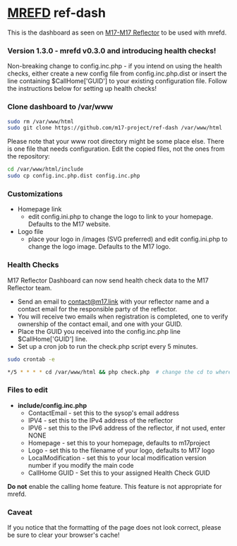 # [MREFD](https://github.com/n7tae/mrefd) ref-dash

This is the dashboard as seen on [M17-M17 Reflector](https://ref.m17.link) to be used with mrefd.

### Version 1.3.0 - mrefd v0.3.0 and introducing health checks!

Non-breaking change to config.inc.php - if you intend on using the health checks, either create a new config file from config.inc.php.dist or insert the line containing $CallHome['GUID'] to your existing configuration file. Follow the instructions below for setting up health checks!

### Clone dashboard to /var/www

```bash
sudo rm /var/www/html
sudo git clone https://github.com/m17-project/ref-dash /var/www/html     # or where ever your system www root is located
```

Please note that your www root directory might be some place else. There is one file that needs configuration. Edit the copied files, not the ones from the repository:

```bash
cd /var/www/html/include
sudo cp config.inc.php.dist config.inc.php
```

### Customizations
- Homepage link
  - edit config.ini.php to change the logo to link to your homepage. Defaults to the M17 website.
- Logo file
  - place your logo in /images (SVG preferred) and edit config.ini.php to change the logo image. Defaults to the M17 logo.

### Health Checks
M17 Reflector Dashboard can now send health check data to the M17 Reflector team.
- Send an email to contact@m17.link with your reflector name and a contact email for the responsible party of the reflector.
- You will receive two emails when registration is completed, one to verify ownership of the contact email, and one with your GUID.
- Place the GUID you received into the config.inc.php line $CallHome['GUID'] line.
- Set up a cron job to run the check.php script every 5 minutes.
```bash
sudo crontab -e

*/5 * * * * cd /var/www/html && php check.php  # change the cd to wherever your system www root is located
```

### Files to edit
- **include/config.inc.php** 
  - ContactEmail - set this to the sysop's email address
  - IPV4 - set this to the IPv4 address of the reflector
  - IPV6 - set this to the IPv6 address of the reflector, if not used, enter NONE
  - Homepage - set this to your homepage, defaults to m17project
  - Logo - set this to the filename of your logo, defaults to M17 logo
  - LocalModification - set this to your local modification version number if you modify the main code
  - CallHome GUID - Set this to your assigned Health Check GUID

**Do not** enable the calling home feature. This feature is not appropriate for mrefd.

### Caveat

If you notice that the formatting of the page does not look correct, please be sure to clear your browser's cache!